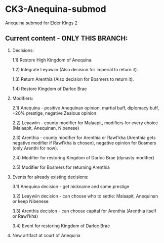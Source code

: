 # CK3-Anequina-submod
Anequina submod for Elder Kings 2

## Current content - ONLY THIS BRANCH:

1) Decisions:

	1.1) Restore High Kingdom of Anequina

	1.2) Integrate Leyawiin	(Also decision for Imperial to return it).

	1.3) Return Arenthia (Also decision for Bosmers to return it).
	
	1.4) Restore Kingdom of Darloc Brae

2) Modifiers:

	2.1) Anequina - positive Anequinan opinion, martial buff, diplomacy buff, +20% prestige, negative Zealous opinion
	
	2.2) Leyawiin - county modifier for Malaapit, modifiers for every choice (Malaapit, Anequinan, Nibenese)
	
	2.3) Arenthia - county modifier for Arenthia or Rawl'kha (Arenthia gets negative modifier if Rawl'kha is chosen), negative opinion for Bosmers (only Arenthi for now).
	
	2.4) Modifier for restoring Kingdom of Darloc Brae (dynasty modifier)
	
	2.5) Modifier for Bosmers for returning Arenthia

3) Events for already existing decisions:

	3.1) Anequina decision - get nickname and some prestige
	
	3.2) Leaywiin decision - can choose who to settle: Malaapit, Anequinan or keep Nibenese
	
	3.3) Arenthia decision - can choose capital for Arenthia (Arenthia itself or Rawl'kha)
	
	3.4) Event for restoring Kingdom of Darloc Brae
	
4) New artifact at court of Anequina
